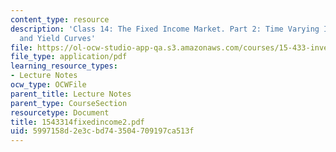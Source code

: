 ```yaml
---
content_type: resource
description: 'Class 14: The Fixed Income Market. Part 2: Time Varying Interest Rates
  and Yield Curves'
file: https://ol-ocw-studio-app-qa.s3.amazonaws.com/courses/15-433-investments-spring-2003/5997158d2e3cbd743504709197ca513f_1543314fixedincome2.pdf
file_type: application/pdf
learning_resource_types:
- Lecture Notes
ocw_type: OCWFile
parent_title: Lecture Notes
parent_type: CourseSection
resourcetype: Document
title: 1543314fixedincome2.pdf
uid: 5997158d-2e3c-bd74-3504-709197ca513f
---
```

